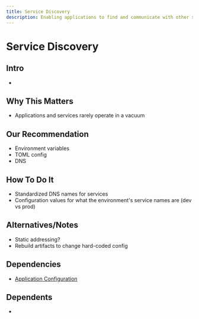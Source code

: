 ```yaml
---
title: Service Discovery
description: Enabling applications to find and communicate with other services in the environment
---
```


# Service Discovery

## Intro
*

## Why This Matters
* Applications and services rarely operate in a vacuum

## Our Recommendation
* Environment variables
* TOML config
* DNS

## How To Do It
* Standardized DNS names for services
* Configuration values for what the environment's service names are (dev vs prod)

## Alternatives/Notes
* Static addressing?
* Rebuild artifacts to change hard-coded config

## Dependencies
* [Application Configuration](/foundation/application-configuration)

## Dependents
*